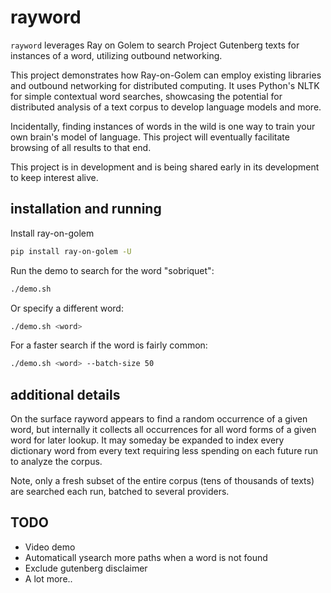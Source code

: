 # rayword
`rayword` leverages Ray on Golem to search Project Gutenberg texts for instances of a word, utilizing outbound networking.

This project demonstrates how Ray-on-Golem can employ existing libraries and outbound networking for distributed computing. It uses Python's NLTK for simple contextual word searches, showcasing the potential for distributed analysis of a text corpus to develop language models and more.

Incidentally, finding instances of words in the wild is one way to train your own brain's model of language. This project will eventually facilitate browsing of all results to that end.

This project is in development and is being shared early in its development to keep interest alive.

## installation and running
Install ray-on-golem
```bash
pip install ray-on-golem -U
```

Run the demo to search for the word "sobriquet":
```bash
./demo.sh
```

Or specify a different word:
```bash
./demo.sh <word>
```

For a faster search if the word is fairly common:
```bash
./demo.sh <word> --batch-size 50
```

## additional details
On the surface rayword appears to find a random occurrence of a given word, but internally it collects all occurrences for all word forms of a given word for later lookup. It may someday be expanded to index every dictionary word from every text requiring less spending on each future run to analyze the corpus.

Note, only a fresh subset of the entire corpus (tens of thousands of texts) are searched each run, batched to several providers.


## TODO
* Video demo
* Automaticall ysearch more paths when a word is not found
* Exclude gutenberg disclaimer
* A lot more..
